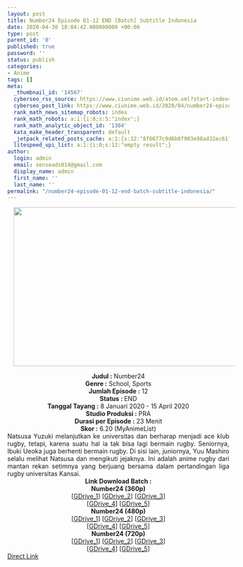 ```yaml
---
layout: post
title: Number24 Episode 01-12 END [Batch] Subtitle Indonesia
date: 2020-04-30 18:04:42.000000000 +00:00
type: post
parent_id: '0'
published: true
password: ''
status: publish
categories:
- Anime
tags: []
meta:
  _thumbnail_id: '14567'
  cyberseo_rss_source: https://www.ciunime.web.id/atom.xml?start-index=601&max-results=150
  cyberseo_post_link: https://www.ciunime.web.id/2020/04/number24-episode-01-12-end-batch.html
  rank_math_news_sitemap_robots: index
  rank_math_robots: a:1:{i:0;s:5:"index";}
  rank_math_analytic_object_id: '1304'
  kata_make_header_transparent: default
  _jetpack_related_posts_cache: a:1:{s:32:"8f6677c9d6b0f903e98ad32ec61f8deb";a:2:{s:7:"expires";i:1651481321;s:7:"payload";a:0:{}}}
  litespeed_vpi_list: a:1:{i:0;s:12:"empty result";}
author:
  login: admin
  email: senseads014@gmail.com
  display_name: admin
  first_name: ''
  last_name: ''
permalink: "/number24-episode-01-12-end-batch-subtitle-indonesia/"
---
```

<div class="separator" style="clear: both; text-align: center;"><a href="https://1.bp.blogspot.com/-dlF_AFmoDyw/XhcnOMxjBqI/AAAAAAAAdzo/lJ5huyLoysYGOgcT-SR8C8n3G7j9qkTWgCLcBGAsYHQ/s1600/number24.jpg" imageanchor="1" style="margin-left: 1em; margin-right: 1em;"><img border="0" data-original-height="720" data-original-width="1280" height="360" src="{{ site.baseurl }}/assets/2020/04/number24.jpg" width="640" /></a></div>
<p>
<div style="text-align: center;"><b>Judul</b><b><b>&nbsp;</b>:</b>&nbsp;Number24</div>
<div style="text-align: center;"><b>Genre :</b>&nbsp;School, Sports</div>
<div style="text-align: center;"><b>Jumlah Episode :</b>&nbsp;12<br /><b>Status :&nbsp;</b>END<br /><b>Tanggal Tayang :</b>&nbsp;8 Januari 2020&nbsp;- 15 April 2020<br /><b>Studio Produksi :</b>&nbsp;PRA<br /><b>Durasi per Episode :</b>&nbsp;23 Menit</div>
<div style="text-align: center;"><b>Skor :</b>&nbsp;6.20 (MyAnimeList)</div>
<div style="text-align: center;"></div>
<div style="text-align: justify;">Natsusa Yuzuki melanjutkan ke universitas dan berharap menjadi ace klub rugby, tetapi, karena suatu hal ia tak bisa lagi bermain rugby. Seniornya, Ibuki Ueoka juga berhenti bermain rugby. Di sisi lain, juniornya, Yuu Mashiro selalu melihat Natsusa dan mengikuti jejaknya. Ini adalah anime rugby dari mantan rekan setimnya yang berjuang bersama dalam pertandingan liga rugby universitas Kansai.</div>
<div style="text-align: justify;"></div>
<div style="text-align: justify;"></div>
<div style="text-align: center;">
<div style="text-align: center;"><b>Link Download Batch :</b></div>
<div style="text-align: center;">
<div style="text-align: center;"><b>Number24&nbsp;(360p)</b></div>
</div>
<div style="text-align: center;">[<a href="https://drive.google.com/uc?id=1y4dctutsPe2kJ9vdfZUeUi7dg47RX5fK" target="_blank" rel="noopener">GDrive_1</a>] [<a href="https://drive.google.com/uc?id=15d1bb5FpWe5iWwA0qwT_SZensfXK7Oqy" target="_blank" rel="noopener">GDrive_2</a>] [<a href="https://drive.google.com/uc?id=1JqJYceDjHCuaLW9O2EzCQh2-cS8F6vkd" target="_blank" rel="noopener">GDrive_3</a>]<br />[<a href="https://drive.google.com/uc?id=1ahIAWowFnwaiB_C7EPcrA7rm19jcrLl3" target="_blank" rel="noopener">GDrive_4</a>]&nbsp;[<a href="https://drive.google.com/uc?id=1gpNY5Y8D0JUA26T6SxJZjplLuOavQrMi" target="_blank" rel="noopener">GDrive_5</a>]</div>
<div style="text-align: center;"></div>
<div style="text-align: center;"><b>Number24&nbsp;(480p)</b><br />[<a href="https://drive.google.com/uc?id=1dxCQ4vWQPMYCOiINLH3fIOW8NiRyJZth" target="_blank" rel="noopener">GDrive_1</a>] [<a href="https://drive.google.com/uc?id=1gxgzg4DXvT7dYCwnCziYNbq9pLUXti8R" target="_blank" rel="noopener">GDrive_2</a>] [<a href="https://drive.google.com/uc?id=1wUnyFGHVTNx1TlncLwqtnmeDZIZ-D6U_" target="_blank" rel="noopener">GDrive_3</a>]<br />[<a href="https://drive.google.com/uc?id=1U_p97rm7fABJvBd_MPYxKQRuM6g02wiO" target="_blank" rel="noopener">GDrive_4</a>]&nbsp;[<a href="https://drive.google.com/uc?id=1ABucntY0fKIkKpWa5zhCQzOIX5LgcuAI" target="_blank" rel="noopener">GDrive_5</a>]</div>
<div style="text-align: center;"><b>Number24&nbsp;(720p)</b><br />[<a href="https://drive.google.com/uc?id=1fkxfa3QTz-OmZS5jsbKPMubfPtO2BTBn" target="_blank" rel="noopener">GDrive_1</a>] [<a href="https://drive.google.com/uc?id=1RiUx0uJm0xL4oKZszW4UuhIzcbjhR-kD" target="_blank" rel="noopener">GDrive_2</a>] [<a href="https://drive.google.com/uc?id=1MAqGJMR4lA9UeSHpDstHTSAZjF1xgAz8" target="_blank" rel="noopener">GDrive_3</a>]<br />[<a href="https://drive.google.com/uc?id=1d9B2xJJX8GAghj6cvBWq7N9019EYeNGR" target="_blank" rel="noopener">GDrive_4</a>]&nbsp;[<a href="https://drive.google.com/uc?id=1pXjncEL1kcJYCPi3SOFnvhIiuQJ2SlXS" target="_blank" rel="noopener">GDrive_5</a>]</div>
</div>
<link rel="stylesheet" href="https://cdnjs.cloudflare.com/ajax/libs/font-awesome/4.7.0/css/font-awesome.min.css" />
<div class="divbtn"> <a href="https://handymansurrender.com/fihup8buzv?key=94550f7ce39444073321dde3b8782f97" class="btn"><i class="fa fa-download"></i> Direct Link</a> </div>
